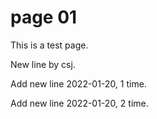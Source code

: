 # page 01

This is a test page.

New line by csj.

Add new line 2022-01-20, 1 time.

Add new line 2022-01-20, 2 time.


